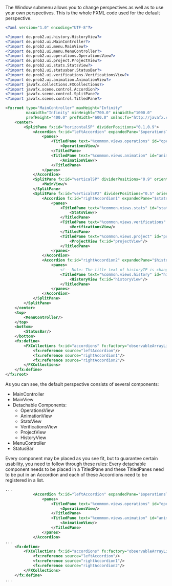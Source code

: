 The Window submenu allows you to change perspectives as well as to use your own perspectives. This is the whole FXML code used for the default perspective. 

```XML
<?xml version="1.0" encoding="UTF-8"?>

<?import de.prob2.ui.history.HistoryView?>
<?import de.prob2.ui.MainController?>
<?import de.prob2.ui.menu.MainView?>
<?import de.prob2.ui.menu.MenuController?>
<?import de.prob2.ui.operations.OperationsView?>
<?import de.prob2.ui.project.ProjectView?>
<?import de.prob2.ui.stats.StatsView?>
<?import de.prob2.ui.statusbar.StatusBar?>
<?import de.prob2.ui.verifications.VerificationsView?>
<?import de.prob2.ui.animation.AnimationView?>
<?import javafx.collections.FXCollections?>
<?import javafx.scene.control.Accordion?>
<?import javafx.scene.control.SplitPane?>
<?import javafx.scene.control.TitledPane?>

<fx:root type="MainController" maxHeight="Infinity"
		 maxWidth="Infinity" minHeight="700.0" minWidth="1000.0"
		 prefHeight="400.0" prefWidth="600.0" xmlns:fx="http://javafx.com/fxml/1">
	<center>
		<SplitPane fx:id="horizontalSP" dividerPositions="0.1,0.9">
			<Accordion fx:id="leftAccordion" expandedPane="$operationsTP">
				<panes>
					<TitledPane text="%common.views.operations" id="operationsTP" fx:id="operationsTP">
						<OperationsView/>
					</TitledPane>
					<TitledPane text="%common.views.animation" id="animationTP" fx:id="animationTP">
						<AnimationView/>
					</TitledPane>
				</panes>
			</Accordion>
			<SplitPane fx:id="verticalSP" dividerPositions="0.9" orientation="VERTICAL">
				<MainView/>
			</SplitPane>
			<SplitPane fx:id="verticalSP2" dividerPositions="0.5" orientation="VERTICAL">
				<Accordion fx:id="rightAccordion1" expandedPane="$statsTP">
					<panes>
						<TitledPane text="%common.views.stats" id="statsTP" fx:id="statsTP">
							<StatsView/>
						</TitledPane>
						<TitledPane text="%common.views.verifications" id="verificationsTP" fx:id="verificationsTP">
							<VerificationsView/>
						</TitledPane>
						<TitledPane text="%common.views.project" id="projectTP" fx:id="projectTP">
							<ProjectView fx:id="projectView"/>
						</TitledPane>
					</panes>
				</Accordion>
				<Accordion fx:id="rightAccordion2" expandedPane="$historyTP">
					<panes>
						<!-- Note: The title text of historyTP is changed in MainController.initialize to include the history size. -->
						<TitledPane text="%common.views.history" id="historyTP" fx:id="historyTP" collapsible="false">
							<HistoryView fx:id="historyView"/>
						</TitledPane>
					</panes>
				</Accordion>
			</SplitPane>
		</SplitPane>
	</center>
	<top>
		<MenuController/>
	</top>
	<bottom>
		<StatusBar/>
	</bottom>
	<fx:define>
		<FXCollections fx:id="accordions" fx:factory="observableArrayList">
			<fx:reference source="leftAccordion"/>
			<fx:reference source="rightAccordion1"/>
			<fx:reference source="rightAccordion2"/>
		</FXCollections>
	</fx:define>
</fx:root>
```

As you can see, the default perspective consists of several components:

* MainController
* MainView
* Detachable Components:
	* OperationsView
	* AnimationView
	* StatsView
	* VerificationsView
	* ProjectView
	* HistoryView
* MenuController
* StatusBar

Every component may be placed as you see fit, but to guarantee certain usability, you need to follow through these rules: Every detachable component needs to be placed in a TitledPane and these TitledPanes need to be put in an Accordion and each of these Accordions need to be registered in a list.
```XML
...
			<Accordion fx:id="leftAccordion" expandedPane="$operationsTP">
				<panes>
					<TitledPane text="%common.views.operations" id="operationsTP" fx:id="operationsTP">
						<OperationsView/>
					</TitledPane>
					<TitledPane text="%common.views.animation" id="animationTP" fx:id="animationTP">
						<AnimationView/>
					</TitledPane>
				</panes>
			</Accordion>
...
	<fx:define>
		<FXCollections fx:id="accordions" fx:factory="observableArrayList">
			<fx:reference source="leftAccordion"/>
			<fx:reference source="rightAccordion1"/>
			<fx:reference source="rightAccordion2"/>
		</FXCollections>
	</fx:define>
...
```
